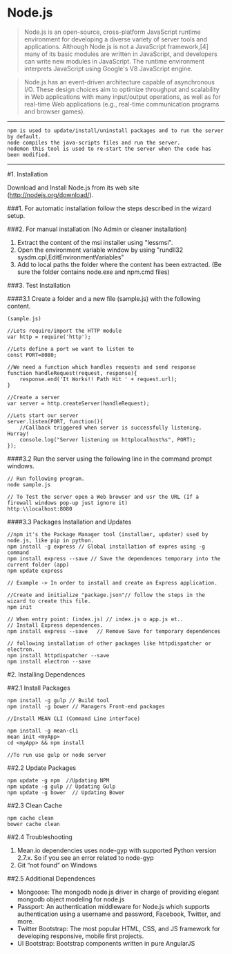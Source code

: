 # Node.js

> Node.js is an open-source, cross-platform JavaScript runtime environment for developing a diverse variety of server tools and applications. Although Node.js is not a JavaScript framework,[4] many of its basic modules are written in JavaScript, and developers can write new modules in JavaScript. The runtime environment interprets JavaScript using Google's V8 JavaScript engine.

> Node.js has an event-driven architecture capable of asynchronous I/O. These design choices aim to optimize throughput and scalability in Web applications with many input/output operations, as well as for real-time Web applications (e.g., real-time communication programs and browser games).

*************************************	

	npm is used to update/install/uninstall packages and to run the server by default.
 	node compiles the java-scripts files and run the server.
 	nodemon this tool is used to re-start the server when the code has been modified.		
 
******************************************
	
#1. Installation

Download and Install Node.js from its web site (http://nodejs.org/download/).

###1. For automatic installation follow the steps described in the wizard setup.

###2. For manual installation (No Admin or cleaner installation)
1. Extract the content of the msi installer using "lessmsi".
2. Open the environment variable window by using "rundll32 sysdm.cpl,EditEnvironmentVariables"
3. Add to local paths the folder where the content has been extracted. (Be sure the folder contains node.exe and npm.cmd files) 

###3. Test Installation

####3.1 Create a folder and a new file (sample.js) with the following content.
	
	(sample.js)

	//Lets require/import the HTTP module
	var http = require('http');

	//Lets define a port we want to listen to
	const PORT=8080; 

	//We need a function which handles requests and send response
	function handleRequest(request, response){
		response.end('It Works!! Path Hit ' + request.url);
	}

	//Create a server
	var server = http.createServer(handleRequest);

	//Lets start our server
	server.listen(PORT, function(){
		//Callback triggered when server is successfully listening. Hurray!
		console.log("Server listening on httplocalhost%s", PORT);
	});
	
####3.2 Run the server using the following line in the command prompt windows.
		
	// Run following program.
	node sample.js 
		
	// To Test the server open a Web browser and usr the URL (If a firewall windows pop-up just ignore it)
	http:\\localhost:8080

####3.3 Packages Installation and Updates 
	
	//npm it's the Package Manager tool (installaer, updater) used by node.js, like pip in python.
	npm install -g express // Global installation of expres using -g command
	npm install express --save // Save the dependences temporary into the current folder (app)
	npm update express
					
	// Example -> In order to install and create an Express application. 
	
	//Create and initialize "package.json"// follow the steps in the wizard to create this file.
	npm init

	// When entry point: (index.js) // index.js o app.js et.. 
	// Install Express dependences.
	npm install express --save   // Remove Save for temporary dependences

	// following installation of other packages like httpdispatcher or electron.
	npm install httpdispatcher --save 
	npm install electron --save 

#2. Installing Dependences

##2.1 Install Packages 
	
	npm install -g gulp // Build tool
	npm install -g bower // Managers Front-end packages 

	//Install MEAN CLI (Command Line interface)
	
	npm install -g mean-cli 
	mean init <myApp>
	cd <myApp> && npm install
	
	//To run use gulp or node server

##2.2 Update Packages

	npm update -g npm  //Updating NPM
	npm update -g gulp // Updating Gulp
	npm update -g bower  // Updating Bower
	
##2.3 Clean Cache

	npm cache clean	
	bower cache clean

##2.4 Troubleshooting

1. Mean.io dependencies uses node-gyp with supported Python version 2.7.x. So if you see an error related to node-gyp 
2. Git “not found” on Windows

##2.5 Additional Dependences

- Mongoose: The mongodb node.js driver in charge of providing elegant mongodb object modeling for node.js
- Passport: An authentication middleware for Node.js which supports authentication using a username and password, Facebook, Twitter, and more.
- Twitter Bootstrap: The most popular HTML, CSS, and JS framework for developing responsive, mobile first projects.
- UI Bootstrap: Bootstrap components written in pure AngularJS

